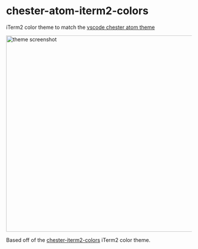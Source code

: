 # chester-atom-iterm2-colors

iTerm2 color theme to match the [vscode chester atom theme](https://marketplace.visualstudio.com/items?itemName=chriseckenrode.vscode-chester-atom)

<img width="532" alt="theme screenshot" src="https://user-images.githubusercontent.com/8610203/52892953-268cec00-315d-11e9-8b53-cd077cbf5f9d.png">


Based off of the [chester-iterm2-colors](https://github.com/csutter/chester-iterm2-colors) iTerm2 color theme.
